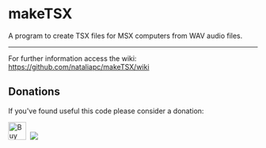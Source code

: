 # makeTSX

A program to create TSX files for MSX computers from WAV audio files.

***

For further information access the wiki:  
https://github.com/nataliapc/makeTSX/wiki

## Donations

If you've found useful this code please consider a donation:

<a href='https://ko-fi.com/Q5Q6RROH' target='_blank'><img height='36' style='border:0px;height:36px;' src='https://az743702.vo.msecnd.net/cdn/kofi3.png?v=0' border='0' alt='Buy Me a Coffee at ko-fi.com' /></a>&nbsp;&nbsp;<a href='https://www.paypal.com/cgi-bin/webscr?cmd=_s-xclick&hosted_button_id=K6R48PXHZ56WL&source=url' target='_blank'><img style='border:0px;' src='https://github.com/nataliapc/makeTSX/wiki/images/paypal_boton.png' border='0' /></a>
